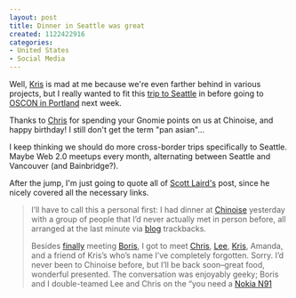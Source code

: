 ```yaml
--- 
layout: post
title: Dinner in Seattle was great
created: 1122422916
categories: 
- United States
- Social Media
---
```


<p>Well, <a href="http://www.kriskrug.com">Kris</a> is mad at me because we're even farther behind in various projects, but I really wanted to fit this <a href="http://www.bmannconsulting.com/node/1522">trip to Seattle</a> in before going to <a href="http://www.bryght.com/events/oscon-2005">OSCON in Portland</a> next week.</p>

<p>Thanks to <a href="http://chris.pirillo.com">Chris</a> for spending your Gnomie points on us at Chinoise, and happy birthday! I still don't get the term &quot;pan asian&quot;...</p>

<p>I keep thinking we should do more cross-border trips specifically to Seattle. Maybe Web 2.0 meetups every month, alternating between Seattle and Vancouver (and Bainbridge?).</p>

<p>After the jump, I'm just going to quote all of <a href="http://www.scottstuff.net">Scott Laird's</a> post, since he nicely covered all the necessary links.</p>
<!--break-->
<blockquote>
<p>I’ll have to call this a personal first: I had dinner at <a href="http://www.chinoisecafe.com">Chinoise</a> yesterday with a group of people that I’d never actually met in person before, all arranged at the last minute via <a href="http://www.bmannconsulting.com/node/1522">blog</a> trackbacks.</p>

<p>Besides <a href="http://scottstuff.net/blog/articles/2005/07/12/still-flickring">finally</a> meeting <a href="http://www.bmannconsulting.com/">Boris</a>, I got to meet <a href="http://chris.pirillo.com/">Chris</a>, <a href="http://www.commoncraft.com/">Lee</a>, <a href="http://www.kriskrug.com/">Kris</a>, Amanda, and a friend of Kris’s who’s name I’ve completely forgotten.  Sorry.  I’d never been to Chinoise before, but I’ll be back soon–great food, wonderful presented.  The conversation was enjoyably geeky; Boris and I double-teamed Lee and Chris on the “you need a <a href="http://scottstuff.net/blog/articles/2005/07/08/nokia-n91-lust">Nokia N91</a>
